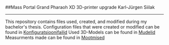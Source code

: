 ##Mass Portal Grand Pharaoh XD 3D-printer upgrade 
Karl-Jürgen Siilak

-----------------------------------------
This repository contains files used, created, and modified during my bachelor's thesis.
Configuration files that were created or modified can be found in [Konfiguratsioonifailid](https://github.com/ut-ims-robotics/siilak-thesis-2025-massportal/tree/main/Konfiguratsioonifailid)
Used 3D-Models can be found in [Mudelid](https://github.com/ut-ims-robotics/siilak-thesis-2025-massportal/tree/main/Mudelid)
Measurments made can be found in [Mootmised](https://github.com/ut-ims-robotics/siilak-thesis-2025-massportal/tree/main/Mootmised)
